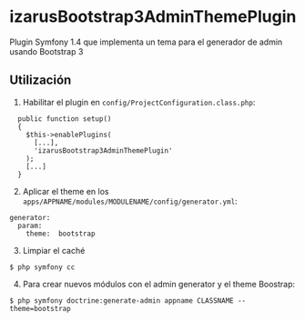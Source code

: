 izarusBootstrap3AdminThemePlugin
================================

Plugin Symfony 1.4 que implementa un tema para el generador de admin usando Bootstrap 3

Utilización
-----------

1. Habilitar el plugin en `config/ProjectConfiguration.class.php`:
```
  public function setup()
  {
    $this->enablePlugins(
      [...],
      'izarusBootstrap3AdminThemePlugin'
    );
    [...]
  }
```



2. Aplicar el theme en los `apps/APPNAME/modules/MODULENAME/config/generator.yml`:

```
generator:
  param:
    theme:  bootstrap
```




3. Limpiar el caché

```
$ php symfony cc
```




4. Para crear nuevos módulos con el admin generator y el theme Boostrap:

```
$ php symfony doctrine:generate-admin appname CLASSNAME --theme=bootstrap
```
